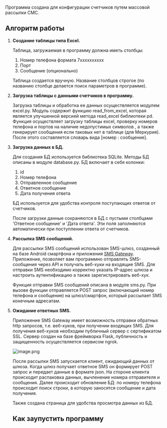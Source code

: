 Программа создана для конфигурации счетчиков путем массовой рассылки СМС.
## Алгоритм работы

1. **Создание таблицы типа Excel.**
    
    Таблица, загружаемая в программу должна иметь столбцы:
    
    1. Номер телефона формата 7xxxxxxxxxx
    2. Порт
    3. Сообщение (опционально)
    
    Таблица создается вручную. Название столбцов строгое (по названию столбце делается поиск параметров в программе).
    
2. **Загрузка таблицы с данными счетчиков в программу.**
    
    Загрузка таблицы и обработка ее данных осуществляется модулем excel.py. Модуль содержит функцию read_from_excel, которая является улучшенной версией метода read_excel библиотеки pd. Функция осуществляет загрузку таблицы excel, проверку номеров телефона и портов на наличие недопустимых символов , а также генерирует сообщения если таковых нет в таблице (для Меркурия). После этого составляется словарь вида [номер : сообщение].
    
3. **Загрузка данных в БД.**
    
    Для создания БД используется библиотека SQLite. Методы БД описаны в модуле database.py. БД включает в себя колонки:
    
    1. id
    2. Номер телефона
    3. Отправленное сообщение
    4. Ответное сообщение
    5. Дата получения ответа
    
    БД используется для удобства контроля поступающих ответов от счетчиков. 
    
    После загрузки данные сохраняются в БД с пустыми столбцами 'Ответное сообщение' и 'Дата ответа'. Эти поля заполняются автоматически при поступлении ответа от счетчиков.
    
4. **Рассылка SMS сообщений.**
    
    Для рассылки SMS сообщений использован SMS-шлюз, созданный на базе Android смартфона и приложения [SMS Gateway](https://docs.sms-gate.app/). Приложение, позволяет вам программно отправлять SMS-сообщения через API и получать веб-хуки на входящие SMS. Для отправки SMS необходимо корректно указать IP-адрес шлюза и настроить аутентификацию а также зарегистрировать веб-хук.
    
    Функция отправки SMS сообщений описана в модуле sms.py. При вызове функции отправляется POST запрос (включающий номер телефона и сообщение) на шлюз/смартфон, который рассылает SMS конечным адресатам.
    
5. **Ожидание ответных SMS.**
    
    Приложение SMS Gateway имеет возможность отправки обратных http запросов, т.е. веб-хуков, при получении входящих SMS. Для получения веб-хуков необходим публичный сервер с сертификатом SSL. Сервер создан на базе фреймворка Flask, публичность и защищенность осуществляется сервисом ngrok.
    
    ![image.png](https://prod-files-secure.s3.us-west-2.amazonaws.com/ce4eca1f-3555-4d43-9925-8cbb845ba42b/53a95555-bb0f-41fc-9f01-ebc9d51d837e/image.png)
    
    После рассылки SMS запускается клиент, ожидающий данных от шлюза. Когда шлюз получает ответное SMS он формирует POST запрос и передает данные в формате json. На стороне клиента происходит распаковка данных, вычленение номера отправителя и сообщения. Далее происходит обновление БД: по номеру телефона происходит поиск строки, в которую заносятся сообщение и дата получения.
    
    Также создана страница для удобства просмотра данных из БД.
   ## Как заупустить программу
   
